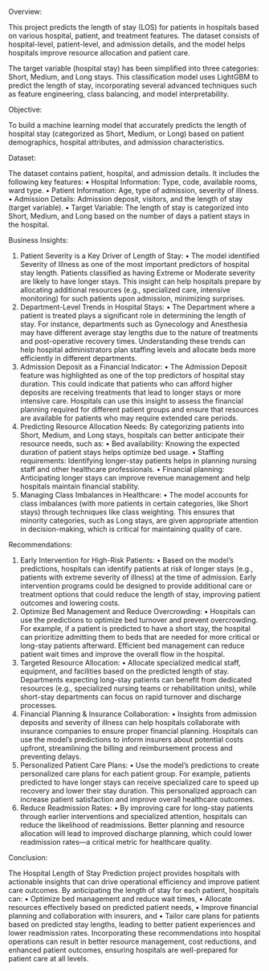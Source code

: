 Overview:
  
  This project predicts the length of stay (LOS) for patients in hospitals based on various hospital, patient, and treatment features. The dataset consists of hospital-level, patient-level, and admission details, and the model helps hospitals improve resource allocation and patient care.
  
  The target variable (hospital stay) has been simplified into three categories: Short, Medium, and Long stays. This classification model uses LightGBM to predict the length of stay, incorporating several advanced techniques such as feature engineering, class balancing, and model interpretability.

Objective:
  
  To build a machine learning model that accurately predicts the length of hospital stay (categorized as Short, Medium, or Long) based on patient demographics, hospital attributes, and admission characteristics.

Dataset:
  
  The dataset contains patient, hospital, and admission details. It includes the following key features:
  •	Hospital Information: Type, code, available rooms, ward type.
  •	Patient Information: Age, type of admission, severity of illness.
  •	Admission Details: Admission deposit, visitors, and the length of stay (target variable).
  •	Target Variable: The length of stay is categorized into Short, Medium, and Long based on the number of days a patient stays in the hospital.

Business Insights:
1.	Patient Severity is a Key Driver of Length of Stay:
    •	The model identified Severity of Illness as one of the most important predictors of hospital stay length. Patients classified as having Extreme or Moderate severity are likely to have longer stays. This     insight can help hospitals prepare by allocating additional resources (e.g., specialized care, intensive monitoring) for such patients upon admission, minimizing surprises.
2.	Department-Level Trends in Hospital Stays:
    •	The Department where a patient is treated plays a significant role in determining the length of stay. For instance, departments such as Gynecology and Anesthesia may have different average stay lengths due to the nature of treatments and post-operative recovery times. Understanding these trends can help hospital administrators plan staffing levels and allocate beds more efficiently in different departments.
3.	Admission Deposit as a Financial Indicator:
    •	The Admission Deposit feature was highlighted as one of the top predictors of hospital stay duration. This could indicate that patients who can afford higher deposits are receiving treatments that lead to longer stays or more intensive care. Hospitals can use this insight to assess the financial planning required for different patient groups and ensure that resources are available for patients who may require extended care periods.
4.	Predicting Resource Allocation Needs:
    By categorizing patients into Short, Medium, and Long stays, hospitals can better anticipate their resource needs, such as:
    •	Bed availability: Knowing the expected duration of patient stays helps optimize bed usage.
    •	Staffing requirements: Identifying longer-stay patients helps in planning nursing staff and other healthcare professionals.
    •	Financial planning: Anticipating longer stays can improve revenue management and help hospitals maintain financial stability.
5.	Managing Class Imbalances in Healthcare:
    • The model accounts for class imbalances (with more patients in certain categories, like Short stays) through techniques like class weighting. This ensures that minority categories, such as Long stays, are given appropriate attention in decision-making, which is critical for maintaining quality of care.

Recommendations:
1.	Early Intervention for High-Risk Patients:
    •	Based on the model’s predictions, hospitals can identify patients at risk of longer stays (e.g., patients with extreme severity of illness) at the time of admission. Early intervention programs could be designed to provide additional care or treatment options that could reduce the length of stay, improving patient outcomes and lowering costs.
2.	Optimize Bed Management and Reduce Overcrowding:
    •	Hospitals can use the predictions to optimize bed turnover and prevent overcrowding. For example, if a patient is predicted to have a short stay, the hospital can prioritize admitting them to beds that are needed for more critical or long-stay patients afterward. Efficient bed management can reduce patient wait times and improve the overall flow in the hospital.
3.	Targeted Resource Allocation:
    •	Allocate specialized medical staff, equipment, and facilities based on the predicted length of stay. Departments expecting long-stay patients can benefit from dedicated resources (e.g., specialized nursing teams or rehabilitation units), while short-stay departments can focus on rapid turnover and discharge processes.
4.	Financial Planning & Insurance Collaboration:
    •	Insights from admission deposits and severity of illness can help hospitals collaborate with insurance companies to ensure proper financial planning. Hospitals can use the model’s predictions to inform insurers about potential costs upfront, streamlining the billing and reimbursement process and preventing delays.
5.	Personalized Patient Care Plans:
    • Use the model’s predictions to create personalized care plans for each patient group. For example, patients predicted to have longer stays can receive specialized care to speed up recovery and lower their stay duration. This personalized approach can increase patient satisfaction and improve overall healthcare outcomes.
6.	Reduce Readmission Rates:
    •	By improving care for long-stay patients through earlier interventions and specialized attention, hospitals can reduce the likelihood of readmissions. Better planning and resource allocation will lead to improved discharge planning, which could lower readmission rates—a critical metric for healthcare quality.

Conclusion:

The Hospital Length of Stay Prediction project provides hospitals with actionable insights that can drive operational efficiency and improve patient care outcomes. By anticipating the length of stay for each patient, hospitals can:
•	Optimize bed management and reduce wait times,
•	Allocate resources effectively based on predicted patient needs,
•	Improve financial planning and collaboration with insurers, and
•	Tailor care plans for patients based on predicted stay lengths, leading to better patient experiences and lower readmission rates.
Incorporating these recommendations into hospital operations can result in better resource management, cost reductions, and enhanced patient outcomes, ensuring hospitals are well-prepared for patient care at all levels.
